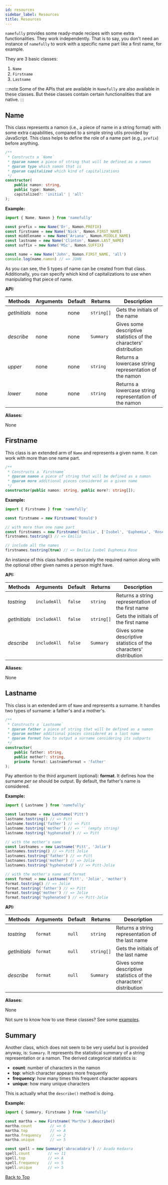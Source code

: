 ```yaml
---
id: resources
sidebar_label: Resources
title: Resources
---
```


`namefully` provides some ready-made recipes with some extra functionalities. They
work independently. That is to say, you don't need an instance of `namefully` to
work with a specific name part like a first name, for example.

They are 3 basic classes:

1. `Name`
2. `Firstname`
3. `Lastname`

:::note
Some of the APIs that are available in `Namefully` are also available in these
classes. But these classes contain certain functionalities that are native.
:::

## Name

This class represents a namon (i.e., a piece of name in a string format) with
some extra capabilities, compared to a simple string utils provided by JavaScript.
This class helps to define the role of a name part (e.g., `prefix`) before anything.

```ts title="constructor"
/**
 * Constructs a `Name`
 * @param namon a piece of string that will be defined as a namon
 * @param type which namon that is
 * @param capitalized which kind of capitalizations
 */
constructor(
    public namon: string,
    public type: Namon,
    capitalized?: 'initial' | 'all'
);
```

**Example:**

```ts
import { Name, Namon } from 'namefully'

const prefix = new Name('Dr', Namon.PREFIX)
const firstname = new Name('Nick', Namon.FIRST_NAME)
const middlename = new Name('Ariana', Namon.MIDDLE_NAME)
const lastname = new Name('Clinton', Namon.LAST_NAME)
const suffix = new Name('MSc', Namon.SUFFIX)

const name = new Name('John', Namon.FIRST_NAME, 'all')
console.log(name.namon) // => JOHN
```

As you can see, the 5 types of name can be created from that class. Additionally,
you can specify which kind of capitalizations to use when manipulating that piece
of name.

**API:**

| Methods | Arguments | Default | Returns | Description |
|---|---|---|---|---|
|*getInitials*|none|none|`string[]`|Gets the initials of the name|
|*describe*|none|none|`Summary`|Gives some descriptive statistics of the characters' distribution|
|*upper*|none|none|`string`|Returns a lowercase string representation of the namon|
|*lower*|none|none|`string`|Returns a lowercase string representation of the namon|

**Aliases:**

None

## Firstname

This class is an extended arm of `Name` and represents a given name. It can work
with more than one name part.

```ts title="constructor"
/**
 * Constructs a `Firstname`
 * @param namon a piece of string that will be defined as a namon
 * @param more additional pieces considered as a given name
 */
constructor(public namon: string, public more?: string[]);
```

**Example:**

```ts
import { Firstname } from 'namefully'

const firstname = new Firstname('Ronald')

// with more than one name part
const firstnames = new Firstname('Emilia', ['Isobel', 'Euphemia', 'Rose'])
firstnames.tostring() // => Emilia

// include all the names
firstnames.tostring(true) // => Emilia Isobel Euphemia Rose
```

An instance of this class handles separately the required namon along with the
optional other given names a person might have.

**API:**

| Methods | Arguments | Default | Returns | Description |
|---|---|---|---|---|
|*tostring*|`includeAll`|`false`|`string`|Returns a string representation of the first name|
|*getInitials*|`includeAll`|`false`|`string[]`|Gets the initials of the first name|
|*describe*|`includeAll`|`false`|`Summary`|Gives some descriptive statistics of the characters' distribution|

**Aliases:**

None

## Lastname

This class is an extended arm of `Name` and represents a surname. It handles
two types of surname: a father's and a mother's.

```ts title="constructor"
/**
 * Constructs a `Lastname`
 * @param father a piece of string that will be defined as a namon
 * @param mother additional pieces considered as a last name
 * @param format how to output a surname considering its subparts
 */
constructor(
    public father: string,
    public mother?: string,
    private format: LastnameFormat = 'father'
);
```

Pay attention to the third argument (optional): **format**. It defines how the
surname *per se* should be output. By default, the father's name is considered.

**Example:**

```ts
import { Lastname } from 'namefully'

const lastname = new Lastname('Pitt')
lastname.tostring() // => Pitt
lastname.tostring('father') // => Pitt
lastname.tostring('mother') // => '' (empty string)
lastname.tostring('hyphenated') // => Pitt

// with the mother's name
const lastnames = new Lastname('Pitt', 'Jolie')
lastnames.tostring() // => Pitt Jolie
lastnames.tostring('father') // => Pitt
lastnames.tostring('mother') // => Jolie
lastnames.tostring('hyphenated') // => Pitt-Jolie

// with the mother's name and format
const format = new Lastname('Pitt', 'Jolie', 'mother')
format.tostring() // => Jolie
format.tostring('father') // => Pitt
format.tostring('mother') // => Jolie
format.tostring('hyphenated') // => Pitt-Jolie
```

**API:**

|Methods|Arguments|Default|Returns|Description|
|---|---|---|---|---|
|*tostring*|`format`|`null`|`string`|Returns a string representation of the last name|
|*getInitials*|`format`|`null`|`string[]`|Gets the initials of the last name|
|*describe*|`format`|`null`|`Summary`|Gives some descriptive statistics of the characters' distribution|

**Aliases:**

None

Not sure to know how to use these classes? See some [examples](examples).

## Summary

Another class, which does not seem to be very useful but is provided anyway, is:
`Summary`. It represents the statistical summary of a string representation or a
namon. The derived categorical statistics is:

- **count**: number of characters in the namon
- **top**: which character appears more frequently
- **frequency**: how many times this frequent character appears
- **unique**: how many unique characters

This is actually what the `describe()` method is doing.

**Example:**

```ts
import { Summary, Firstname } from 'namefully'

const martha = new Firstname('Martha').describe()
martha.count        // => 6
martha.top          // => A
martha.frequency    // => 2
martha.unique       // => 5

const spell = new Summary('abracadabra') // Avada Kedavra
spell.count        // => 11
spell.top          // => A
spell.frequency    // => 5
spell.unique       // => 5
```

[Back to Top](#name)
